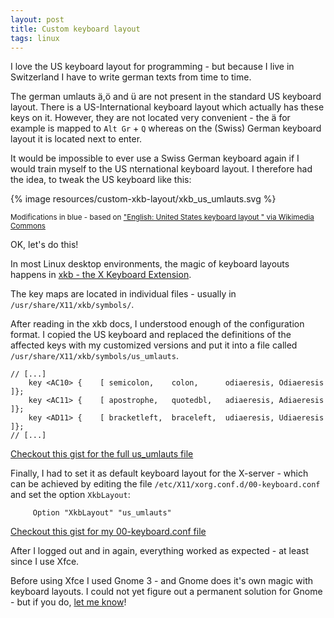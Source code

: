 ```yaml
---
layout: post
title: Custom keyboard layout
tags: linux
---
```


I love the US keyboard layout for programming - but because I live in Switzerland I have
to write german texts from time to time.

The german umlauts ä,ö and ü are not present in the standard US keyboard layout.
There is a US-International keyboard layout which actually has these keys on it. However,
they are not located very convenient - the ä for example is mapped to `Alt Gr` + `Q`
whereas on the (Swiss) German keyboard layout it is located next to enter.

It would be impossible to ever use a Swiss German keyboard again if I would train myself to the US nternational keyboard layout. I therefore had the idea, to tweak the US keyboard like this:

{% image resources/custom-xkb-layout/xkb_us_umlauts.svg %}

<small>Modifications in blue - based on ["English: United States keyboard layout
" via Wikimedia Commons](https://commons.wikimedia.org/wiki/File%3AKB_United_States-NoAltGr.svg)</small>

OK, let's do this!

In most Linux desktop environments, the magic of keyboard layouts happens in [xkb - the X Keyboard Extension](https://www.x.org/wiki/XKB/).

The key maps are located in individual files - usually in `/usr/share/X11/xkb/symbols/`.

After reading in the xkb docs, I understood enough of the configuration format. I copied the US keyboard and replaced the definitions of the affected keys with my customized versions and put
it into a file called `/usr/share/X11/xkb/symbols/us_umlauts`.

```xkb
// [...]
    key <AC10> {	[ semicolon,	colon,		odiaeresis,	Odiaeresis	]};
    key <AC11> {	[ apostrophe,	quotedbl,	adiaeresis,	Adiaeresis	]};
    key <AD11> {	[ bracketleft,	braceleft,	udiaeresis,	Udiaeresis	]};
// [...]
```

[Checkout this gist for the full us_umlauts file](https://gist.github.com/raphiz/f48f7062f6ff51cdc34d629bc24063cc)

Finally, I had to set it as default keyboard layout for the X-server - which can be
achieved by editing the file `/etc/X11/xorg.conf.d/00-keyboard.conf` and set the option `XkbLayout`:

```
	 Option "XkbLayout" "us_umlauts"
```

[Checkout this gist for my 00-keyboard.conf file](https://gist.github.com/raphiz/a239e372021a9d218d386b74c843ea1b)

After I logged out and in again, everything worked as expected - at least since I use Xfce.

Before using Xfce  I used Gnome 3 - and Gnome does it's own magic with keyboard layouts.
I could not yet figure out a permanent solution for Gnome - but if you
do, [let me know](/contact/)!
